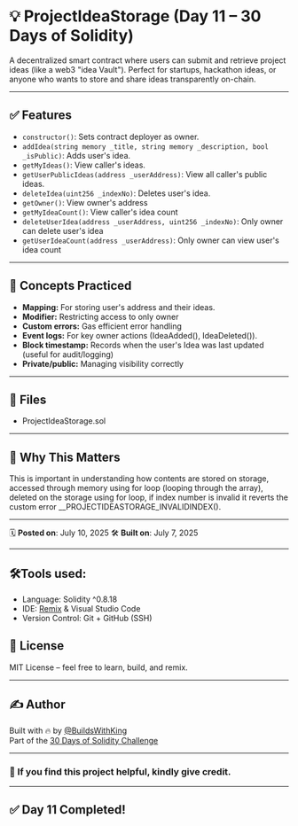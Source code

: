 # 💡 ProjectIdeaStorage (Day 11 – 30 Days of Solidity)

A decentralized smart contract where users can submit and retrieve project ideas (like a web3 "idea Vault"). Perfect for startups, hackathon ideas, or anyone who wants to store and share ideas transparently on-chain.

---

## ✅ Features

- `constructor()`: Sets contract deployer as owner.
- `addIdea(string memory _title, string memory _description, bool _isPublic)`: Adds user's idea.
- `getMyIdeas()`: View caller's ideas.
- `getUserPublicIdeas(address _userAddress)`: View all caller's public ideas.
- `deleteIdea(uint256 _indexNo)`: Deletes user's idea.
- `getOwner()`: View owner's address
- `getMyIdeaCount()`: View caller's idea count
- `deleteUserIdea(address _userAddress, uint256 _indexNo)`: Only owner can delete user's idea
- `getUserIdeaCount(address _userAddress)`: Only owner can view user's idea count
   
---

## 🧠 Concepts Practiced

- **Mapping:** For storing user's address and their ideas.
- **Modifier:** Restricting access to only owner
- **Custom errors:** Gas efficient error handling
- **Event logs:** For key owner actions (IdeaAdded(), IdeaDeleted()).
- **Block timestamp:** Records when the user's Idea was last updated (useful for audit/logging)
- **Private/public:** Managing visibility correctly
---

## 📂 Files

- ProjectIdeaStorage.sol

---

## 🚀 Why This Matters

This is important in understanding how contents are stored on storage, accessed through memory using for loop (looping through the array), deleted on the storage using for loop, if index number is invalid it reverts the custom error __PROJECTIDEASTORAGE_INVALIDINDEX().

---

🗓 **Posted on**:  July 10, 2025
🛠 **Built on**: July 7, 2025  

---

## 🛠Tools used:
- Language: Solidity ^0.8.18
- IDE: [Remix](http://remix.ethereum.org) & Visual Studio Code
- Version Control: Git + GitHub (SSH)

## 📄 License

MIT License – feel free to learn, build, and remix.

---

## ✍ Author

Built with 🔥 by [@BuildsWithKing](https://github.com/BuildsWithKing)  
Part of the [30 Days of Solidity Challenge](https://github.com/BuildsWithKing/30-days-solidity-challenge)

---

### 🙏 If you find this project helpful, kindly give credit.

---

## ✅ Day 11 Completed!